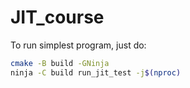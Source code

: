 # JIT_course

To run simplest program, just do:

```bash
cmake -B build -GNinja
ninja -C build run_jit_test -j$(nproc)
```


